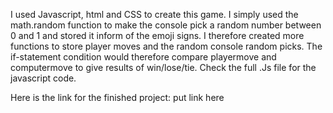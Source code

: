 I used Javascript, html and CSS to create this game. I simply used the math.random function to make the console pick a random number between 0 and 1 and stored it inform of the emoji signs. I therefore created more functions to store player moves and the random console random picks. The if-statement condition would therefore compare playermove and computermove to give results of win/lose/tie. 
Check the full .Js file for the javascript code.

Here is the link for the finished project:
put link here
